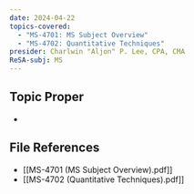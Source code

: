 ```yaml
---
date: 2024-04-22
topics-covered:
  - "MS-4701: MS Subject Overview"
  - "MS-4702: Quantitative Techniques"
presider: Charlwin "Aljon" P. Lee, CPA, CMA
ReSA-subj: MS
---
```

## Topic Proper
- 

## File References

- [[MS-4701 (MS Subject Overview).pdf]]
- [[MS-4702 (Quantitative Techniques).pdf]]
